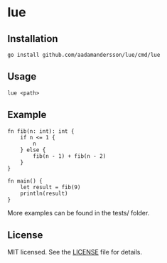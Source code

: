 # lue

## Installation

```shell
go install github.com/aadamandersson/lue/cmd/lue
```

## Usage

```shell
lue <path>
```

## Example

```text
fn fib(n: int): int {
    if n <= 1 {
        n
    } else {
        fib(n - 1) + fib(n - 2)
    }
}

fn main() {
    let result = fib(9)
    println(result)
}
```

More examples can be found in the tests/ folder.

## License

MIT licensed. See the [LICENSE](./LICENSE) file for details.
